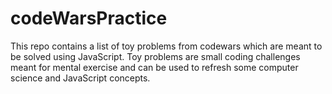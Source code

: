# codeWarsPractice
This repo contains a list of toy problems from codewars which are meant to be solved using JavaScript. Toy problems are small coding challenges meant for mental exercise and can be used to refresh some computer science and JavaScript concepts.
